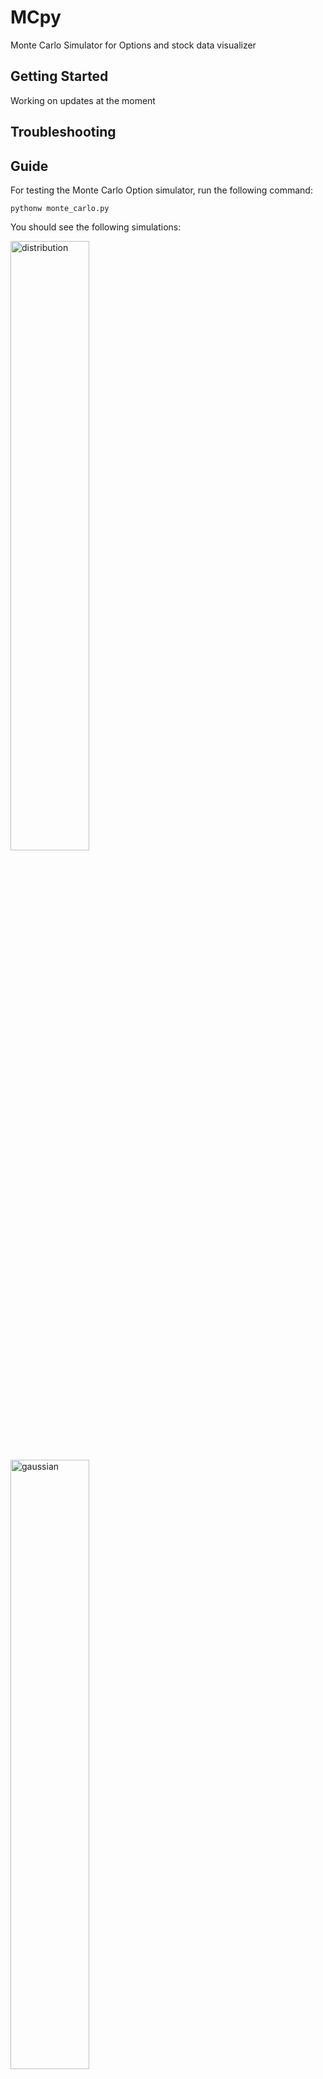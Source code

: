 # MCpy
Monte Carlo Simulator for Options and stock data visualizer

## Getting Started

Working on updates at the moment

## Troubleshooting


## Guide

For testing the Monte Carlo Option simulator, run the following command:

```
pythonw monte_carlo.py
```

You should see the following simulations:


<img width=50% alt="distribution" src="https://user-images.githubusercontent.com/38798668/97263960-59c0c300-17fa-11eb-9543-3fddbca430c9.png">

<img width=50% alt="gaussian" src="https://user-images.githubusercontent.com/38798668/97263984-63e2c180-17fa-11eb-81e9-c1078a15bb82.png">

<img width=50% alt="histogram" src="https://user-images.githubusercontent.com/38798668/97263909-431a6c00-17fa-11eb-98a1-652b7f4c728f.png">

For testing out the stock data visualizer, run the following command:

```
python stock_data.py
```

The following graph will render in your browser:

<img width=70% alt="histogram" src="https://user-images.githubusercontent.com/38798668/99498482-870a1800-2945-11eb-96e2-a783a1ab151b.gif">
